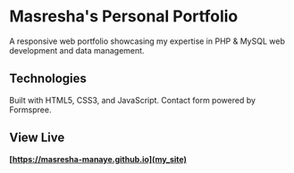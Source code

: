 # Masresha's Personal Portfolio
A responsive web portfolio showcasing my expertise in PHP & MySQL web development and data management.
## Technologies
Built with HTML5, CSS3, and JavaScript. Contact form powered by Formspree.
## View Live
**[https://masresha-manaye.github.io](my_site)**
